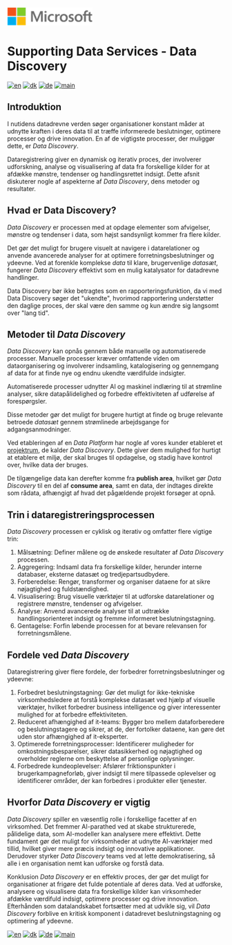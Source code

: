 ![microsoft](../../images/microsoft.png)

# Supporting Data Services - Data Discovery

[![en](https://img.shields.io/badge/lang-en-red.svg)](DataDiscovery.md)
[![dk](https://img.shields.io/badge/lang-dk-green.svg)](DataDiscovery-da.md)
[![de](https://img.shields.io/badge/lang-de-yellow.svg)](DataDiscovery-de.md)
[![main](https://img.shields.io/badge/main-document-blue.svg)](../../README.md)

## Introduktion

I nutidens datadrevne verden søger organisationer konstant måder at udnytte kraften i deres data til at træffe informerede beslutninger, optimere processer og drive innovation. En af de vigtigste processer, der muliggør dette, er *Data Discovery*.

Dataregistrering giver en dynamisk og iterativ proces, der involverer udforskning, analyse og visualisering af data fra forskellige kilder for at afdække mønstre, tendenser og handlingsrettet indsigt. Dette afsnit diskuterer nogle af aspekterne af *Data Discovery*, dens metoder og resultater.

## Hvad er Data Discovery?

*Data Discovery* er processen med at opdage elementer som afvigelser, mønstre og tendenser i data, som højst sandsynligt kommer fra flere kilder.

Det gør det muligt for brugere visuelt at navigere i datarelationer og anvende avancerede analyser for at optimere forretningsbeslutninger og ydeevne. Ved at forenkle komplekse *data* til klare, brugervenlige *datasæt*, fungerer *Data Discovery* effektivt som en mulig katalysator for datadrevne handlinger.

Data Discovery bør ikke betragtes som en rapporteringsfunktion, da vi med Data Discovery søger det "ukendte", hvorimod rapportering understøtter den daglige proces, der skal være den samme og kun ændre sig 
langsomt over "lang tid".

## Metoder til *Data Discovery*

*Data Discovery* kan opnås gennem både manuelle og automatiserede processer. Manuelle processer kræver omfattende viden om dataorganisering og involverer indsamling, katalogisering og gennemgang af data for at finde nye og endnu ukendte værdifulde indsigter.

Automatiserede processer udnytter AI og maskinel indlæring til at strømline analyser, sikre datapålidelighed og forbedre effektiviteten af udførelse af forespørgsler.

Disse metoder gør det muligt for brugere hurtigt at finde og bruge relevante betroede *datasæt* gennem strømlinede arbejdsgange for adgangsanmodninger.

Ved etableringen af en *Data Platform* har nogle af vores kunder etableret et [projektrum](https://github.com/jcordtz/a_data_platform/blob/main/README-da.md#udviklingsmilj%C3%B8---projektrum), de kalder *Data Discovery*.
Dette giver dem mulighed for hurtigt at etablere et miljø, der skal bruges til opdagelse, og stadig have kontrol over, hvilke data der bruges.

De tilgængelige data kan derefter komme fra **publish area**, hvilket gør *Data Discovery* til en del af **consume area**, samt en data, der indtages direkte som rådata, afhængigt af hvad 
det pågældende projekt forsøger at opnå.

## Trin i dataregistreringsprocessen

*Data Discovery* processen er cyklisk og iterativ og omfatter flere vigtige trin:

1) Målsætning: Definer målene og de ønskede resultater af *Data Discovery* processen.
2) Aggregering: Indsaml data fra forskellige kilder, herunder interne databaser, eksterne datasæt og tredjepartsudbydere.
3) Forberedelse: Rengør, transformer og organiser dataene for at sikre nøjagtighed og fuldstændighed.
4) Visualisering: Brug visuelle værktøjer til at udforske datarelationer og registrere mønstre, tendenser og afvigelser.
5) Analyse: Anvend avancerede analyser til at udtrække handlingsorienteret indsigt og fremme informeret beslutningstagning.
6) Gentagelse: Forfin løbende processen for at bevare relevansen for forretningsmålene.

## Fordele ved *Data Discovery*

Dataregistrering giver flere fordele, der forbedrer forretningsbeslutninger og ydeevne:

1) Forbedret beslutningstagning: Gør det muligt for ikke-tekniske virksomhedsledere at forstå komplekse datasæt ved hjælp af visuelle værktøjer, hvilket forbedrer business intelligence og giver interessenter mulighed for at forbedre effektiviteten.
2) Reduceret afhængighed af it-teams: Bygger bro mellem dataforberedere og beslutningstagere og sikrer, at de, der fortolker dataene, kan gøre det uden stor afhængighed af it-eksperter.
3) Optimerede forretningsprocesser: Identificerer muligheder for omkostningsbesparelser, sikrer datasikkerhed og nøjagtighed og overholder reglerne om beskyttelse af personlige oplysninger.
4) Forbedrede kundeoplevelser: Afslører friktionspunkter i brugerkampagneforløb, giver indsigt til mere tilpassede oplevelser og identificerer områder, der kan forbedres i produkter eller tjenester.

## Hvorfor *Data Discovery* er vigtig

*Data Discovery* spiller en væsentlig rolle i forskellige facetter af en virksomhed. Det fremmer AI-parathed ved at skabe strukturerede, pålidelige data, som AI-modeller kan analysere mere effektivt. Dette fundament gør det muligt for virksomheder at udnytte AI-værktøjer med tillid, hvilket giver mere præcis indsigt og innovative applikationer. Derudover styrker *Data Discovery* teams ved at lette demokratisering, så alle i en organisation nemt kan udforske og forstå data.

Konklusion
*Data Discovery* er en effektiv proces, der gør det muligt for organisationer at frigøre det fulde potentiale af deres data. Ved at udforske, analysere og visualisere data fra forskellige kilder kan virksomheder afdække værdifuld indsigt, optimere processer og drive innovation. Efterhånden som datalandskabet fortsætter med at udvikle sig, vil *Data Discovery* forblive en kritisk komponent i datadrevet beslutningstagning og optimering af ydeevne.




[![en](https://img.shields.io/badge/lang-en-red.svg)](DataDiscovery.md)
[![dk](https://img.shields.io/badge/lang-dk-green.svg)](DataDiscovery-da.md)
[![de](https://img.shields.io/badge/lang-de-yellow.svg)](DataDiscovery-de.md)
[![main](https://img.shields.io/badge/main-document-blue.svg)](../../README.md)

